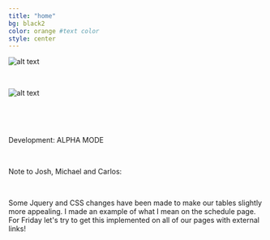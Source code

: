 ```yaml
---
title: "home"
bg: black2 
color: orange #text color
style: center
---
```


![alt text](http://sciencediscovery.colorado.edu/wp-content/themes/cusciencediscovery/images/cu-science-discovery-logo.png)

&nbsp;
&nbsp;

![alt text](http://www.imgbase.info/images/safe-wallpapers/video_games/hotline_miami/41329_hotline_miami.jpg "Hotline Miami")


&nbsp;

&nbsp;

Development: ALPHA MODE

&nbsp;
&nbsp;
&nbsp;

Note to Josh, Michael and Carlos:

&nbsp;

Some Jquery and CSS changes have been made to make our tables slightly more appealing.
I made an example of what I mean on the schedule page. For Friday let's try to get this
implemented on all of our pages with external links!


